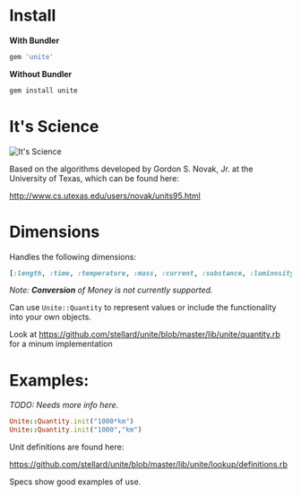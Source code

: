 # Install

**With Bundler**
```ruby
gem 'unite'
```

**Without Bundler**
```bash
gem install unite
```

# It's Science

![It's Science](http://gifrific.com/wp-content/uploads/2012/06/its-science-anchorman.gif)

Based on the algorithms developed by Gordon S. Novak, Jr. at the University of Texas, which can be found here:

  http://www.cs.utexas.edu/users/novak/units95.html


# Dimensions

Handles the following dimensions:

```ruby
[:length, :time, :temperature, :mass, :current, :substance, :luminosity, :money]
```

_Note: **Conversion** of Money is not currently supported._
 
Can use `Unite::Quantity` to represent values or include the functionality into your own objects.
 
Look at https://github.com/stellard/unite/blob/master/lib/unite/quantity.rb for a minum implementation
 

# Examples:

_TODO: Needs more info here._
 
```ruby
Unite::Quantity.init("1000*km")
Unite::Quantity.init("1000","km")
```

Unit definitions are found here:
 
  https://github.com/stellard/unite/blob/master/lib/unite/lookup/definitions.rb
 
Specs show good examples of use. 
